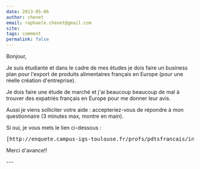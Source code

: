 ```yaml
---
date: 2013-05-06
author: chenet
email: raphaele.chenet@gmail.com
site: 
tags: comment
permalink: false
---
```


<p>Bonjour,</p>


<p>Je suis étudiante et dans le cadre de mes études je dois faire un business plan pour l'export de produits alimentaires français en Europe (pour une réelle création d'entreprise).</p>


<p>Je dois faire une étude de marché et j'ai beaucoup beaucoup de mal à trouver des expatriés français en Europe pour me donner leur avis.</p>


<p>Aussi je viens solliciter votre aide : accepteriez-vous de répondre à mon questionnaire (3 minutes max, montre en main).</p>


<p>Si oui, je vous mets le lien ci-dessous :</p>

<pre>[http://enquete.campus-igs-toulouse.fr/profs/pdtsfrancais/index.htm]</pre>


<p>Merci d'avance!!</p>
---